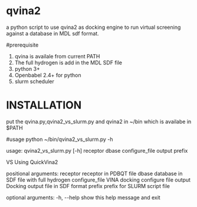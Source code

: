 # qvina2
a python script to use qvina2 as docking engine to run virtual screening against a database in MDL sdf format.

#prerequisite
1. qvina is availale from current PATH
2. The full hydrogen is add in the MDL SDF file
3. python 3+
4. Openbabel 2.4+ for python
5. slurm scheduler

# INSTALLATION
put the qvina.py,qvina2_vs_slurm.py and qvina2 in ~/bin which is availabe in $PATH

#usage
python ~/bin/qvina2_vs_slurm.py -h

usage: qvina2_vs_slurm.py [-h] receptor dbase configure_file output prefix

VS Using QuickVina2

positional arguments:
  receptor        receptor in PDBQT file
  dbase           database in SDF file with full hydrogen
  configure_file  VINA docking configure file
  output          Docking output file in SDF format
  prefix          prefix for SLURM script file

optional arguments:
  -h, --help      show this help message and exit
